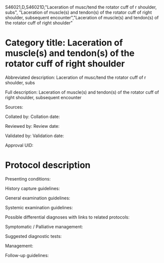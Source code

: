 S46021,D,S46021D,"Laceration of musc/tend the rotator cuff of r shoulder, subs", "Laceration of muscle(s) and tendon(s) of the rotator cuff of right shoulder, subsequent encounter","Laceration of muscle(s) and tendon(s) of the rotator cuff of right shoulder"
# Category title: Laceration of muscle(s) and tendon(s) of the rotator cuff of right shoulder

Abbreviated description: Laceration of musc/tend the rotator cuff of r shoulder, subs

Full description: Laceration of muscle(s) and tendon(s) of the rotator cuff of right shoulder, subsequent encounter

Sources:

Collated by:
Collation date:

Reviewed by:
Review date:

Validated by:
Validation date:

Approval UID:

# Protocol description

Presenting conditions:

History capture guidelines:

General examination guidelines:

Systemic examination guidelines:

Possible differential diagnoses with links to related protocols:

Symptomatic / Palliative management:

Suggested diagnostic tests:

Management:

Follow-up guidelines:
